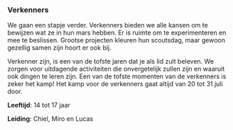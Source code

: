 ### Verkenners
We gaan een stapje verder. Verkenners bieden we alle kansen om te bewijzen wat ze in hun mars hebben. Er is ruimte om te experimenteren en mee te beslissen. Grootse projecten kleuren hun scoutsdag, maar gewoon gezellig samen zijn hoort er ook bij.

Verkenner zijn, is een van de tofste jaren dat je als lid zult beleven.  We zorgen voor uitdagende activiteiten die onvergetelijk zullen zijn en waaruit ook dingen te leren zijn. Een van de tofste momenten van de verkenners is zeker het kamp! Het kamp voor de verkenners gaat altijd van 20 tot 31 juli door.

**Leeftijd**: 14 tot 17 jaar

**Leiding**: Chiel, Miro en Lucas
